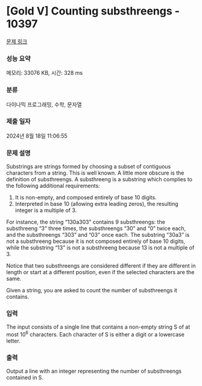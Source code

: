 # [Gold V] Counting substhreengs - 10397 

[문제 링크](https://www.acmicpc.net/problem/10397) 

### 성능 요약

메모리: 33076 KB, 시간: 328 ms

### 분류

다이나믹 프로그래밍, 수학, 문자열

### 제출 일자

2024년 8월 18일 11:06:55

### 문제 설명

<p>Substrings are strings formed by choosing a subset of contiguous characters from a string. This is well known. A little more obscure is the definition of substhreengs. A substhreeng is a substring which complies to the following additional requirements:</p>

<ol>
	<li>It is non-empty, and composed entirely of base 10 digits.</li>
	<li>Interpreted in base 10 (allowing extra leading zeros), the resulting integer is a multiple of 3.</li>
</ol>

<p>For instance, the string “130a303” contains 9 substhreengs: the substhreeng “3” three times, the substhreengs “30” and “0” twice each, and the substhreengs “303” and “03” once each. The substring “30a3” is not a substhreeng because it is not composed entirely of base 10 digits, while the substring “13” is not a substhreeng because 13 is not a multiple of 3.</p>

<p>Notice that two substhreengs are considered different if they are different in length or start at a different position, even if the selected characters are the same.</p>

<p>Given a string, you are asked to count the number of substhreengs it contains.</p>

### 입력 

 <p>The input consists of a single line that contains a non-empty string S of at most 10<sup>6</sup> characters. Each character of S is either a digit or a lowercase letter.</p>

### 출력 

 <p>Output a line with an integer representing the number of substhreengs contained in S.</p>

